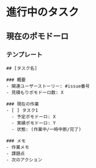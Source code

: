 # 進行中のタスク

## 現在のポモドーロ

### テンプレート
```
## [タスク名]

### 概要
- 関連ユーザーストーリー: #issue番号
- 見積もりポモドーロ数: X

### 現在の作業
- [ ] タスク1
  - 予定ポモドーロ: X
  - 実績ポモドーロ: Y
  - 状態: (作業中/一時中断/完了)

### メモ
- 作業メモ
- 課題点
- 次のアクション
```
